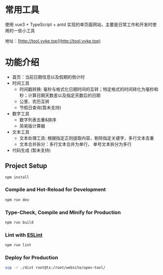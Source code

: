 # 常用工具

使用 vue3 + TypeScript + antd 实现的单页面网站，主要是日常工作和开发时使用的一些小工具

地址：[http://tool.yvke.top](http://tool.yvke.top)

# 功能介绍

- 首页：当前日期信息以及假期的倒计时
- 时间工具
  - 时间戳转换: 毫秒与格式化日期时间的互转；特定格式的时间转化为毫秒和秒；计算日期天数差以及指定天数后的日期
  - 公里、农历互转
  - 节假日查询(暂未支持)
- 数字工具
  - 数字列表去重&排序
  - 简易版计算器
- 文本工具
  - 文本处理工具: 根据指定正则提取内容，剔除指定关键字，多行文本去重
  - 文本合并拆分：多行文本合并为单行， 单号文本拆分为多行
- 代码生成 (暂未支持)

## Project Setup

```sh
npm install
```

### Compile and Hot-Reload for Development

```sh
npm run dev
```

### Type-Check, Compile and Minify for Production

```sh
npm run build
```

### Lint with [ESLint](https://eslint.org/)

```sh
npm run lint
```

### Deploy for Production

```sh
scp -r ./dist root@tx:/root/website/open-tool/
```
